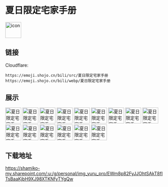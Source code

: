 # 夏日限定宅家手册
<img src="https://emoji.shojo.cn/bili/src/夏日限定宅家手册/icon.png" width="50" height="50" alt="icon">

## 链接
Cloudflare:
```
https://emoji.shojo.cn/bili/src/夏日限定宅家手册
https://emoji.shojo.cn/bili/webp/夏日限定宅家手册
```
## 展示
<img src="https://emoji.shojo.cn/bili/src/夏日限定宅家手册/夏日限定宅家手册-SSS.png" width="50" height="50" alt="夏日限定宅家手册-SSS">
<img src="https://emoji.shojo.cn/bili/src/夏日限定宅家手册/夏日限定宅家手册-抱紧.png" width="50" height="50" alt="夏日限定宅家手册-抱紧">
<img src="https://emoji.shojo.cn/bili/src/夏日限定宅家手册/夏日限定宅家手册-蹭蹭欧气.png" width="50" height="50" alt="夏日限定宅家手册-蹭蹭欧气">
<img src="https://emoji.shojo.cn/bili/src/夏日限定宅家手册/夏日限定宅家手册-吃零食.png" width="50" height="50" alt="夏日限定宅家手册-吃零食">
<img src="https://emoji.shojo.cn/bili/src/夏日限定宅家手册/夏日限定宅家手册-非.png" width="50" height="50" alt="夏日限定宅家手册-非">
<img src="https://emoji.shojo.cn/bili/src/夏日限定宅家手册/夏日限定宅家手册-佬.png" width="50" height="50" alt="夏日限定宅家手册-佬">
<img src="https://emoji.shojo.cn/bili/src/夏日限定宅家手册/夏日限定宅家手册-没有米了.png" width="50" height="50" alt="夏日限定宅家手册-没有米了">
<img src="https://emoji.shojo.cn/bili/src/夏日限定宅家手册/夏日限定宅家手册-期待.png" width="50" height="50" alt="夏日限定宅家手册-期待">
<img src="https://emoji.shojo.cn/bili/src/夏日限定宅家手册/夏日限定宅家手册-求锦鲤.png" width="50" height="50" alt="夏日限定宅家手册-求锦鲤">
<img src="https://emoji.shojo.cn/bili/src/夏日限定宅家手册/夏日限定宅家手册-网上冲浪.png" width="50" height="50" alt="夏日限定宅家手册-网上冲浪">
<img src="https://emoji.shojo.cn/bili/src/夏日限定宅家手册/夏日限定宅家手册-音乐达人.png" width="50" height="50" alt="夏日限定宅家手册-音乐达人">
<img src="https://emoji.shojo.cn/bili/src/夏日限定宅家手册/夏日限定宅家手册-再来一抽.png" width="50" height="50" alt="夏日限定宅家手册-再来一抽">
<img src="https://emoji.shojo.cn/bili/src/夏日限定宅家手册/夏日限定宅家手册-宅.png" width="50" height="50" alt="夏日限定宅家手册-宅">
<img src="https://emoji.shojo.cn/bili/src/夏日限定宅家手册/夏日限定宅家手册-真不戳.png" width="50" height="50" alt="夏日限定宅家手册-真不戳">
<img src="https://emoji.shojo.cn/bili/src/夏日限定宅家手册/夏日限定宅家手册-重在参与.png" width="50" height="50" alt="夏日限定宅家手册-重在参与">

## 下载地址

https://shamiko-my.sharepoint.com/:u:/g/personal/img_yuru_pro/EWm8p82FyJJOhtSAkT8fITsBaaKjbH9XJ98XTKNfyTYgQw
